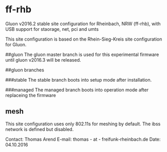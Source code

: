 # ff-rhb
Gluon v2016.2 stable site configuration for Rheinbach, NRW (ff-rhb), with USB support for staorage, net, pci and umts

This site configuration is based on the Rhein-Sieg-Kreis site configuration for Gluon.

##gluon
The gluon master branch is used for this experimental firmware until gluon v2016.3 will be released.

##gluon branches

###stable
The stable branch boots into setup mode after installation. 

###managed
The managed branch boots into operation mode after replaceing the firmware 

## mesh

This site configuration uses only 802.11s for meshing by default. The ibss network is defined but disabled.

Contact: Thomas Arend
E-mail: thomas - at - freifunk-rheinbach.de
Date: 04.10.2016
